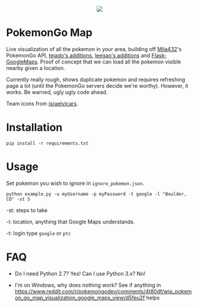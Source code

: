 <p align="center">
  <img src="https://cloud.githubusercontent.com/assets/1760334/16904125/5621e800-4c4d-11e6-9906-55cfd778fd27.png">
</p>

# PokemonGo Map
Live visualization of all the pokemon in your area, building off [Mila432](https://github.com/Mila432/Pokemon_Go_API)'s PokemonGo API, [tejado's additions](https://github.com/tejado/pokemongo-api-demo), [leegao's additions](https://github.com/leegao/pokemongo-api-demo/tree/simulation) and [Flask-GoogleMaps](https://github.com/rochacbruno/Flask-GoogleMaps). Proof of concept that we can load all the pokemon visible nearby given a location.

Currently really rough, shows duplicate pokemon and requires refreshing page a lot (until the PokemonGo servers decide we're worthy). However, it works. Be warned, ugly ugly code ahead.

Team icons from [israelvicars](https://github.com/israelvicars/pkmn-go-emoji).

# Installation
`pip install -r requirements.txt`

# Usage
Set pokemon you wish to ignore in `ignore_pokemon.json`.

`python example.py -u myUsername -p myPassword -t google -l "Boulder, CO" -st 5`

-st: steps to take

-l: location, anything that Google Maps understands.

-t: login type `google` or `ptc`

# FAQ

* Do I need Python 2.7? Yes! Can I use Python 3.x? No!

* I'm on Windows, why does nothing work? See if anything in https://www.reddit.com/r/pokemongodev/comments/4t80df/wip_pokemon_go_map_visualization_google_maps_view/d5feu2f helps
